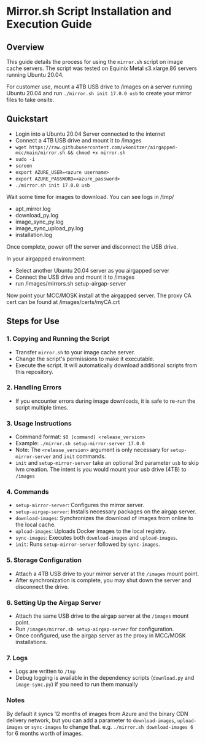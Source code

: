 # Mirror.sh Script Installation and Execution Guide

## Overview
This guide details the process for using the `mirror.sh` script on image cache servers. The script was tested on Equinix Metal s3.xlarge.86 servers running Ubuntu 20.04. 

For customer use, mount a 4TB USB drive to /images on a server running Ubuntu 20.04 and run `./mirror.sh init 17.0.0 usb` to create your mirror files to take onsite.

## Quickstart
- Login into a Ubuntu 20.04 Server connected to the internet
- Connect a 4TB USB drive and mount it to /images
- `wget https://raw.githubusercontent.com/wkonitzer/airgapped-mcc/main/mirror.sh && chmod +x mirror.sh`
- `sudo -i`
- `screen`
- `export AZURE_USER=<azure username>`
- `export AZURE_PASSWORD=<azure_password>`
- `./mirror.sh init 17.0.0 usb`

Wait some time for images to download. You can see logs in /tmp/
- apt_mirror.log
- download_py.log
- image_sync_py.log
- image_sync_upload_py.log
- installation.log

Once complete, power off the server and disconnect the USB drive.

In your airgapped environment:
- Select another Ubuntu 20.04 server as you airgapped server
- Connect the USB drive and mount it to /images
- run /images/mirrors.sh setup-airgap-server

Now point your MCC/MOSK install at the airgapped server. The proxy CA cert can be found at /images/certs/myCA.crt

## Steps for Use

### 1. Copying and Running the Script
- Transfer `mirror.sh` to your image cache server.
- Change the script's permissions to make it executable.
- Execute the script. It will automatically download additional scripts from this repository.

### 2. Handling Errors
- If you encounter errors during image downloads, it is safe to re-run the script multiple times.

### 3. Usage Instructions
- Command format: `$0 [command] <release_version>`
- Example: `./mirror.sh setup-mirror-server 17.0.0`
- Note: The `<release_version>` argument is only necessary for `setup-mirror-server` and `init` commands.
- `init` and `setup-mirror-server` take an optional 3rd parameter `usb` to skip lvm creation. The intent is you would mount your usb drive (4TB) to `/images`

### 4. Commands
- `setup-mirror-server`: Configures the mirror server.
- `setup-airgap-server`: Installs necessary packages on the airgap server.
- `download-images`: Synchronizes the download of images from online to the local cache.
- `upload-images`: Uploads Docker images to the local registry.
- `sync-images`: Executes both `download-images` and `upload-images`.
- `init`: Runs `setup-mirror-server` followed by `sync-images`.

### 5. Storage Configuration
- Attach a 4TB USB drive to your mirror server at the `/images` mount point.
- After synchronization is complete, you may shut down the server and disconnect the drive.

### 6. Setting Up the Airgap Server
- Attach the same USB drive to the airgap server at the `/images` mount point.
- Run `/images/mirror.sh setup-airgap-server` for configuration.
- Once configured, use the airgap server as the proxy in MCC/MOSK installations.

### 7. Logs
- Logs are written to `/tmp`
- Debug logging is available in the dependency scripts (`download.py` and `image-sync.py`) if you need to run them manually

### Notes
By default it syncs 12 months of images from Azure and the binary CDN delivery network, but you can add a <month> parameter to `download-images`, `upload-images` or `sync-images`  to change that.
e.g. `./mirror.sh download-images 6`
for 6 months worth of images.

